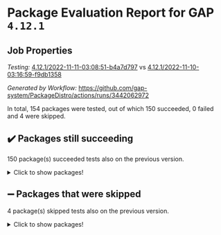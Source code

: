 # Package Evaluation Report for GAP `4.12.1`

## Job Properties

*Testing:* [4.12.1/2022-11-11-03:08:51-b4a7d797](https://github.com/gap-system/PackageDistro/blob/data/reports/4.12.1/2022-11-11-03:08:51-b4a7d797) vs [4.12.1/2022-11-10-03:16:59-f9db1358](https://github.com/gap-system/PackageDistro/blob/data/reports/4.12.1/2022-11-10-03:16:59-f9db1358)

*Generated by Workflow:* https://github.com/gap-system/PackageDistro/actions/runs/3442062972

In total, 154 packages were tested, out of which 150 succeeded, 0 failed and 4 were skipped.

## :heavy_check_mark: Packages still succeeding

150 package(s) succeeded tests also on the previous version.
<details><summary>Click to show packages!</summary>

- 4ti2interface 2022.09-01 [(success)](https://github.com/gap-system/PackageDistro/actions/runs/3442062972/jobs/5742367465)
- ace 5.6.1 [(success)](https://github.com/gap-system/PackageDistro/actions/runs/3442062972/jobs/5742367541)
- aclib 1.3.2 [(success)](https://github.com/gap-system/PackageDistro/actions/runs/3442062972/jobs/5742367583)
- agt 0.3 [(success)](https://github.com/gap-system/PackageDistro/actions/runs/3442062972/jobs/5742367631)
- alnuth 3.2.1 [(success)](https://github.com/gap-system/PackageDistro/actions/runs/3442062972/jobs/5742367687)
- anupq 3.2.6 [(success)](https://github.com/gap-system/PackageDistro/actions/runs/3442062972/jobs/5742367731)
- atlasrep 2.1.6 [(success)](https://github.com/gap-system/PackageDistro/actions/runs/3442062972/jobs/5742367781)
- autodoc 2022.10.20 [(success)](https://github.com/gap-system/PackageDistro/actions/runs/3442062972/jobs/5742367876)
- automata 1.15 [(success)](https://github.com/gap-system/PackageDistro/actions/runs/3442062972/jobs/5742367954)
- automgrp 1.3.2 [(success)](https://github.com/gap-system/PackageDistro/actions/runs/3442062972/jobs/5742368018)
- autpgrp 1.11 [(success)](https://github.com/gap-system/PackageDistro/actions/runs/3442062972/jobs/5742368068)
- cap 2022.11-11 [(success)](https://github.com/gap-system/PackageDistro/actions/runs/3442062972/jobs/5742368114)
- caratinterface 2.3.4 [(success)](https://github.com/gap-system/PackageDistro/actions/runs/3442062972/jobs/5742368161)
- cddinterface 2022.11.01 [(success)](https://github.com/gap-system/PackageDistro/actions/runs/3442062972/jobs/5742368214)
- circle 1.6.5 [(success)](https://github.com/gap-system/PackageDistro/actions/runs/3442062972/jobs/5742368271)
- classicpres 1.22 [(success)](https://github.com/gap-system/PackageDistro/actions/runs/3442062972/jobs/5742368311)
- cohomolo 1.6.10 [(success)](https://github.com/gap-system/PackageDistro/actions/runs/3442062972/jobs/5742368353)
- congruence 1.2.4 [(success)](https://github.com/gap-system/PackageDistro/actions/runs/3442062972/jobs/5742368395)
- corelg 1.56 [(success)](https://github.com/gap-system/PackageDistro/actions/runs/3442062972/jobs/5742368442)
- crime 1.6 [(success)](https://github.com/gap-system/PackageDistro/actions/runs/3442062972/jobs/5742368477)
- crisp 1.4.5 [(success)](https://github.com/gap-system/PackageDistro/actions/runs/3442062972/jobs/5742368514)
- crypting 0.10.4 [(success)](https://github.com/gap-system/PackageDistro/actions/runs/3442062972/jobs/5742368584)
- cryst 4.1.25 [(success)](https://github.com/gap-system/PackageDistro/actions/runs/3442062972/jobs/5742368660)
- crystcat 1.1.10 [(success)](https://github.com/gap-system/PackageDistro/actions/runs/3442062972/jobs/5742368705)
- ctbllib 1.3.4 [(success)](https://github.com/gap-system/PackageDistro/actions/runs/3442062972/jobs/5742368747)
- cubefree 1.19 [(success)](https://github.com/gap-system/PackageDistro/actions/runs/3442062972/jobs/5742368787)
- curlinterface 2.3.1 [(success)](https://github.com/gap-system/PackageDistro/actions/runs/3442062972/jobs/5742368815)
- cvec 2.7.6 [(success)](https://github.com/gap-system/PackageDistro/actions/runs/3442062972/jobs/5742368856)
- datastructures 0.3.0 [(success)](https://github.com/gap-system/PackageDistro/actions/runs/3442062972/jobs/5742368893)
- deepthought 1.0.6 [(success)](https://github.com/gap-system/PackageDistro/actions/runs/3442062972/jobs/5742368925)
- design 1.7 [(success)](https://github.com/gap-system/PackageDistro/actions/runs/3442062972/jobs/5742368959)
- difsets 2.3.1 [(success)](https://github.com/gap-system/PackageDistro/actions/runs/3442062972/jobs/5742368991)
- digraphs 1.6.0 [(success)](https://github.com/gap-system/PackageDistro/actions/runs/3442062972/jobs/5742369017)
- edim 1.3.6 [(success)](https://github.com/gap-system/PackageDistro/actions/runs/3442062972/jobs/5742369045)
- example 4.3.2 [(success)](https://github.com/gap-system/PackageDistro/actions/runs/3442062972/jobs/5742369072)
- examplesforhomalg 2022.10-01 [(success)](https://github.com/gap-system/PackageDistro/actions/runs/3442062972/jobs/5742369100)
- factint 1.6.3 [(success)](https://github.com/gap-system/PackageDistro/actions/runs/3442062972/jobs/5742369123)
- ferret 1.0.9 [(success)](https://github.com/gap-system/PackageDistro/actions/runs/3442062972/jobs/5742369154)
- fga 1.4.0 [(success)](https://github.com/gap-system/PackageDistro/actions/runs/3442062972/jobs/5742369189)
- fining 1.5.1 [(success)](https://github.com/gap-system/PackageDistro/actions/runs/3442062972/jobs/5742369226)
- float 1.0.3 [(success)](https://github.com/gap-system/PackageDistro/actions/runs/3442062972/jobs/5742369260)
- format 1.4.3 [(success)](https://github.com/gap-system/PackageDistro/actions/runs/3442062972/jobs/5742369299)
- forms 1.2.9 [(success)](https://github.com/gap-system/PackageDistro/actions/runs/3442062972/jobs/5742369329)
- fplsa 1.2.5 [(success)](https://github.com/gap-system/PackageDistro/actions/runs/3442062972/jobs/5742369362)
- fr 2.4.11 [(success)](https://github.com/gap-system/PackageDistro/actions/runs/3442062972/jobs/5742369415)
- francy 1.2.5 [(success)](https://github.com/gap-system/PackageDistro/actions/runs/3442062972/jobs/5742369487)
- fwtree 1.3 [(success)](https://github.com/gap-system/PackageDistro/actions/runs/3442062972/jobs/5742369553)
- gapdoc 1.6.6 [(success)](https://github.com/gap-system/PackageDistro/actions/runs/3442062972/jobs/5742369615)
- gauss 2022.11-01 [(success)](https://github.com/gap-system/PackageDistro/actions/runs/3442062972/jobs/5742369676)
- gaussforhomalg 2022.08-03 [(success)](https://github.com/gap-system/PackageDistro/actions/runs/3442062972/jobs/5742369763)
- gbnp 1.0.5 [(success)](https://github.com/gap-system/PackageDistro/actions/runs/3442062972/jobs/5742369835)
- generalizedmorphismsforcap 2022.11-01 [(success)](https://github.com/gap-system/PackageDistro/actions/runs/3442062972/jobs/5742369917)
- genss 1.6.8 [(success)](https://github.com/gap-system/PackageDistro/actions/runs/3442062972/jobs/5742369982)
- gradedmodules 2022.09-02 [(success)](https://github.com/gap-system/PackageDistro/actions/runs/3442062972/jobs/5742370058)
- gradedringforhomalg 2022.10-01 [(success)](https://github.com/gap-system/PackageDistro/actions/runs/3442062972/jobs/5742370136)
- grape 4.8.5 [(success)](https://github.com/gap-system/PackageDistro/actions/runs/3442062972/jobs/5742370197)
- groupoids 1.71 [(success)](https://github.com/gap-system/PackageDistro/actions/runs/3442062972/jobs/5742370248)
- grpconst 2.6.2 [(success)](https://github.com/gap-system/PackageDistro/actions/runs/3442062972/jobs/5742370316)
- guarana 0.96.3 [(success)](https://github.com/gap-system/PackageDistro/actions/runs/3442062972/jobs/5742370358)
- guava 3.17 [(success)](https://github.com/gap-system/PackageDistro/actions/runs/3442062972/jobs/5742370419)
- hap 1.47 [(success)](https://github.com/gap-system/PackageDistro/actions/runs/3442062972/jobs/5742370482)
- hapcryst 0.1.15 [(success)](https://github.com/gap-system/PackageDistro/actions/runs/3442062972/jobs/5742370547)
- hecke 1.5.3 [(success)](https://github.com/gap-system/PackageDistro/actions/runs/3442062972/jobs/5742370617)
- help 3.5 [(success)](https://github.com/gap-system/PackageDistro/actions/runs/3442062972/jobs/5742370706)
- homalg 2022.08-04 [(success)](https://github.com/gap-system/PackageDistro/actions/runs/3442062972/jobs/5742370755)
- homalgtocas 2022.11-02 [(success)](https://github.com/gap-system/PackageDistro/actions/runs/3442062972/jobs/5742370812)
- idrel 2.44 [(success)](https://github.com/gap-system/PackageDistro/actions/runs/3442062972/jobs/5742370863)
- images 1.3.1 [(success)](https://github.com/gap-system/PackageDistro/actions/runs/3442062972/jobs/5742370924)
- intpic 0.3.0 [(success)](https://github.com/gap-system/PackageDistro/actions/runs/3442062972/jobs/5742370984)
- io 4.8.0 [(success)](https://github.com/gap-system/PackageDistro/actions/runs/3442062972/jobs/5742371047)
- io_forhomalg 2022.11-01 [(success)](https://github.com/gap-system/PackageDistro/actions/runs/3442062972/jobs/5742371114)
- irredsol 1.4.3 [(success)](https://github.com/gap-system/PackageDistro/actions/runs/3442062972/jobs/5742371174)
- json 2.1.1 [(success)](https://github.com/gap-system/PackageDistro/actions/runs/3442062972/jobs/5742371233)
- jupyterkernel 1.4.1 [(success)](https://github.com/gap-system/PackageDistro/actions/runs/3442062972/jobs/5742371304)
- jupyterviz 1.5.6 [(success)](https://github.com/gap-system/PackageDistro/actions/runs/3442062972/jobs/5742371389)
- kan 1.34 [(success)](https://github.com/gap-system/PackageDistro/actions/runs/3442062972/jobs/5742371463)
- kbmag 1.5.10 [(success)](https://github.com/gap-system/PackageDistro/actions/runs/3442062972/jobs/5742371549)
- laguna 3.9.5 [(success)](https://github.com/gap-system/PackageDistro/actions/runs/3442062972/jobs/5742371619)
- liealgdb 2.2.1 [(success)](https://github.com/gap-system/PackageDistro/actions/runs/3442062972/jobs/5742371685)
- liepring 2.8 [(success)](https://github.com/gap-system/PackageDistro/actions/runs/3442062972/jobs/5742371774)
- liering 2.4.2 [(success)](https://github.com/gap-system/PackageDistro/actions/runs/3442062972/jobs/5742371854)
- linearalgebraforcap 2022.11-07 [(success)](https://github.com/gap-system/PackageDistro/actions/runs/3442062972/jobs/5742371915)
- localizeringforhomalg 2022.09-01 [(success)](https://github.com/gap-system/PackageDistro/actions/runs/3442062972/jobs/5742372007)
- loops 3.4.2 [(success)](https://github.com/gap-system/PackageDistro/actions/runs/3442062972/jobs/5742372083)
- lpres 1.0.3 [(success)](https://github.com/gap-system/PackageDistro/actions/runs/3442062972/jobs/5742372160)
- majoranaalgebras 1.5 [(success)](https://github.com/gap-system/PackageDistro/actions/runs/3442062972/jobs/5742372237)
- mapclass 1.4.6 [(success)](https://github.com/gap-system/PackageDistro/actions/runs/3442062972/jobs/5742372294)
- matgrp 0.70 [(success)](https://github.com/gap-system/PackageDistro/actions/runs/3442062972/jobs/5742372354)
- matricesforhomalg 2022.11-02 [(success)](https://github.com/gap-system/PackageDistro/actions/runs/3442062972/jobs/5742372418)
- modisom 2.5.3 [(success)](https://github.com/gap-system/PackageDistro/actions/runs/3442062972/jobs/5742372493)
- modulepresentationsforcap 2022.11-02 [(success)](https://github.com/gap-system/PackageDistro/actions/runs/3442062972/jobs/5742372561)
- modules 2022.09-01 [(success)](https://github.com/gap-system/PackageDistro/actions/runs/3442062972/jobs/5742372611)
- monoidalcategories 2022.11-02 [(success)](https://github.com/gap-system/PackageDistro/actions/runs/3442062972/jobs/5742372655)
- nconvex 2022.09-01 [(success)](https://github.com/gap-system/PackageDistro/actions/runs/3442062972/jobs/5742372706)
- nilmat 1.4.2 [(success)](https://github.com/gap-system/PackageDistro/actions/runs/3442062972/jobs/5742372742)
- nock 1.5 [(success)](https://github.com/gap-system/PackageDistro/actions/runs/3442062972/jobs/5742372785)
- normalizinterface 1.3.5 [(success)](https://github.com/gap-system/PackageDistro/actions/runs/3442062972/jobs/5742372875)
- nq 2.5.9 [(success)](https://github.com/gap-system/PackageDistro/actions/runs/3442062972/jobs/5742372966)
- numericalsgps 1.3.1 [(success)](https://github.com/gap-system/PackageDistro/actions/runs/3442062972/jobs/5742373039)
- openmath 11.5.1 [(success)](https://github.com/gap-system/PackageDistro/actions/runs/3442062972/jobs/5742373086)
- orb 4.9.0 [(success)](https://github.com/gap-system/PackageDistro/actions/runs/3442062972/jobs/5742373150)
- packagemanager 1.3.2 [(success)](https://github.com/gap-system/PackageDistro/actions/runs/3442062972/jobs/5742373212)
- patternclass 2.4.3 [(success)](https://github.com/gap-system/PackageDistro/actions/runs/3442062972/jobs/5742373255)
- permut 2.0.4 [(success)](https://github.com/gap-system/PackageDistro/actions/runs/3442062972/jobs/5742373289)
- polenta 1.3.10 [(success)](https://github.com/gap-system/PackageDistro/actions/runs/3442062972/jobs/5742373342)
- polymaking 0.8.6 [(success)](https://github.com/gap-system/PackageDistro/actions/runs/3442062972/jobs/5742373375)
- primgrp 3.4.2 [(success)](https://github.com/gap-system/PackageDistro/actions/runs/3442062972/jobs/5742373418)
- profiling 2.5.1 [(success)](https://github.com/gap-system/PackageDistro/actions/runs/3442062972/jobs/5742373459)
- qpa 1.34 [(success)](https://github.com/gap-system/PackageDistro/actions/runs/3442062972/jobs/5742373499)
- quagroup 1.8.3 [(success)](https://github.com/gap-system/PackageDistro/actions/runs/3442062972/jobs/5742373552)
- radiroot 2.9 [(success)](https://github.com/gap-system/PackageDistro/actions/runs/3442062972/jobs/5742373631)
- rcwa 4.7.0 [(success)](https://github.com/gap-system/PackageDistro/actions/runs/3442062972/jobs/5742373676)
- rds 1.8 [(success)](https://github.com/gap-system/PackageDistro/actions/runs/3442062972/jobs/5742373721)
- recog 1.4.2 [(success)](https://github.com/gap-system/PackageDistro/actions/runs/3442062972/jobs/5742373798)
- repndecomp 1.2.1 [(success)](https://github.com/gap-system/PackageDistro/actions/runs/3442062972/jobs/5742373841)
- repsn 3.1.0 [(success)](https://github.com/gap-system/PackageDistro/actions/runs/3442062972/jobs/5742373889)
- resclasses 4.7.3 [(success)](https://github.com/gap-system/PackageDistro/actions/runs/3442062972/jobs/5742373929)
- ringsforhomalg 2022.11-01 [(success)](https://github.com/gap-system/PackageDistro/actions/runs/3442062972/jobs/5742373980)
- sco 2022.09-01 [(success)](https://github.com/gap-system/PackageDistro/actions/runs/3442062972/jobs/5742374021)
- scscp 2.3.1 [(success)](https://github.com/gap-system/PackageDistro/actions/runs/3442062972/jobs/5742374064)
- semigroups 5.1.0 [(success)](https://github.com/gap-system/PackageDistro/actions/runs/3442062972/jobs/5742374110)
- sglppow 2.3 [(success)](https://github.com/gap-system/PackageDistro/actions/runs/3442062972/jobs/5742374139)
- sgpviz 0.999.5 [(success)](https://github.com/gap-system/PackageDistro/actions/runs/3442062972/jobs/5742374201)
- simpcomp 2.1.14 [(success)](https://github.com/gap-system/PackageDistro/actions/runs/3442062972/jobs/5742374247)
- singular 2022.09.23 [(success)](https://github.com/gap-system/PackageDistro/actions/runs/3442062972/jobs/5742374297)
- sla 1.5.3 [(success)](https://github.com/gap-system/PackageDistro/actions/runs/3442062972/jobs/5742374338)
- smallgrp 1.5.1 [(success)](https://github.com/gap-system/PackageDistro/actions/runs/3442062972/jobs/5742374384)
- smallsemi 0.6.13 [(success)](https://github.com/gap-system/PackageDistro/actions/runs/3442062972/jobs/5742374432)
- sonata 2.9.5 [(success)](https://github.com/gap-system/PackageDistro/actions/runs/3442062972/jobs/5742374473)
- sophus 1.27 [(success)](https://github.com/gap-system/PackageDistro/actions/runs/3442062972/jobs/5742374512)
- spinsym 1.5.2 [(success)](https://github.com/gap-system/PackageDistro/actions/runs/3442062972/jobs/5742374550)
- standardff 0.9.4 [(success)](https://github.com/gap-system/PackageDistro/actions/runs/3442062972/jobs/5742374596)
- symbcompcc 1.3.2 [(success)](https://github.com/gap-system/PackageDistro/actions/runs/3442062972/jobs/5742374637)
- thelma 1.3 [(success)](https://github.com/gap-system/PackageDistro/actions/runs/3442062972/jobs/5742374669)
- tomlib 1.2.9 [(success)](https://github.com/gap-system/PackageDistro/actions/runs/3442062972/jobs/5742374709)
- toolsforhomalg 2022.10-01 [(success)](https://github.com/gap-system/PackageDistro/actions/runs/3442062972/jobs/5742374741)
- toric 1.9.5 [(success)](https://github.com/gap-system/PackageDistro/actions/runs/3442062972/jobs/5742374769)
- toricvarieties 2022.07.13 [(success)](https://github.com/gap-system/PackageDistro/actions/runs/3442062972/jobs/5742374808)
- transgrp 3.6.3 [(success)](https://github.com/gap-system/PackageDistro/actions/runs/3442062972/jobs/5742374842)
- ugaly 4.0.3 [(success)](https://github.com/gap-system/PackageDistro/actions/runs/3442062972/jobs/5742374882)
- unipot 1.5 [(success)](https://github.com/gap-system/PackageDistro/actions/runs/3442062972/jobs/5742374926)
- unitlib 4.1.0 [(success)](https://github.com/gap-system/PackageDistro/actions/runs/3442062972/jobs/5742374978)
- utils 0.77 [(success)](https://github.com/gap-system/PackageDistro/actions/runs/3442062972/jobs/5742375038)
- uuid 0.7 [(success)](https://github.com/gap-system/PackageDistro/actions/runs/3442062972/jobs/5742375115)
- walrus 0.9991 [(success)](https://github.com/gap-system/PackageDistro/actions/runs/3442062972/jobs/5742375213)
- wedderga 4.10.2 [(success)](https://github.com/gap-system/PackageDistro/actions/runs/3442062972/jobs/5742375297)
- xmod 2.88 [(success)](https://github.com/gap-system/PackageDistro/actions/runs/3442062972/jobs/5742375379)
- xmodalg 1.22 [(success)](https://github.com/gap-system/PackageDistro/actions/runs/3442062972/jobs/5742375465)
- yangbaxter 0.10.1 [(success)](https://github.com/gap-system/PackageDistro/actions/runs/3442062972/jobs/5742375568)
- zeromqinterface 0.14 [(success)](https://github.com/gap-system/PackageDistro/actions/runs/3442062972/jobs/5742375656)
</details>

## :heavy_minus_sign: Packages that were skipped

4 package(s) skipped tests also on the previous version.
<details><summary>Click to show packages!</summary>

- browse 1.8.18 [(skipped)](https://github.com/gap-system/PackageDistro/actions/runs/3442062972/jobs/5742256205)
- itc 1.5.1 [(skipped)](https://github.com/gap-system/PackageDistro/actions/runs/3442062972/jobs/5742256205)
- polycyclic 2.16 [(skipped)](https://github.com/gap-system/PackageDistro/actions/runs/3442062972/jobs/5742256205)
- xgap 4.31 [(skipped)](https://github.com/gap-system/PackageDistro/actions/runs/3442062972/jobs/5742256205)
</details>

